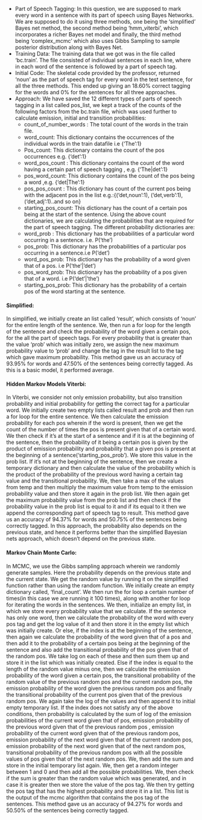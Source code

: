 * Part of Speech Tagging:
In this question, we are supposed to mark every word in a sentence with its part of speech using Bayes Networks. We are supposed to do it using three methods, one being the ‘simplified’ Bayes net method, the second method being ‘hmm_viterbi’, which incorporates a richer Bayes net model and finally, the third method being ‘complex_mcmc’ which also uses Gibbs Sampling to sample posterior distribution along with Bayes Net.
* Training Data:
The training data that we got was in the file called ‘bc.train’. The file consisted of individual sentences in each line, where in each word of the sentence is followed by a part of speech tag. 
* Initial Code:
The skeletal code provided by the professor, returned ‘noun’ as the part of speech tag for every word in the test sentence, for all the three methods. This ended up giving an 18.60% correct tagging for the words and 0% for the sentences for all three approaches.
* Approach:
We have saved the 12 different types of parts of speech tagging in a list called pos_list, we kept a track of the counts of the following factors from the bc.train file, which was used further to calculate emission, initial and transition probabilities:
  *	count_of_number_words  : The total count of the words in the train file. 
  *	 word_count: This dictionary contains the occurrences of the individual words in the train datafile i.e {‘The’:1}
  *	Pos_count: This dictionary contains the count of the pos occurrences e.g. {‘det’:1} 
  *	word_pos_count : This dictionary contains the count of the word having  a certain part of speech tagging , e.g. {‘The|det’:1}
  *	pos_word_count: This dictionary contains the count of the pos being a word ,e.g. {‘det|The’:1}
  *	pos_pos_count : This dictionary has count of the current pos being with the adjacent pos in the list e.g.:{(‘det,noun’:1), (‘det,verb’:1), (‘det,adj’:1)..and so on}
  *	starting_pos_count: This dictionary has the count of a certain pos being at the start of the sentence.
Using the above count dictionaries, we are calculating the probabilities that are required for the part of speech tagging. The different probability dictionaries are:
  *	word_prob :  This dictionary has the probabilities of a particular word occurring in a sentence. i.e. P(‘the’)
  *	pos_prob: This dictionary has the probabilities of a particular pos occurring in a sentence.i.e P(‘det’)
  *	word_pos_prob: This dictionary has the probability of a word given that of a pos. i.e P(‘the’|’det’)
  *	pos_word_prob: This dictionary has the probability of a pos given that of a word. i.e P(‘det’|’the’)
  *	starting_pos_prob: This dictionary has the probability of a certain pos of the word starting at the sentence. 
#### Simplified:
In simplified, we initially create an list called ‘result’, which consists of  ‘noun’ for the entire length of the sentence. We, then run a for loop for the length of the sentence and check the probability of the word given a certain pos, for the all the part of speech tags. For every probability that is greater than the value ‘prob’ which was initially zero, we assign the new maximum probability value to ‘prob’ and change the tag in the result list to the tag which gave maximum  probability.
This method gave us an accuracy of 93.95% for words and 47.50% of the sentences being correctly tagged.
As this is a basic model, it performed average.
#### Hidden Markov Models Viterbi:
In Viterbi, we consider not only emission probability, but also transition probability and initial probability for getting the correct tag for a particular word.
We initially create two empty lists called result and prob and then run a for loop for the entire sentence. We then calculate the emission probability for each pos wherein if the word is present, then we get the count of the number of times the pos is present given that of a certain word. We then check if it’s at the start of a sentence and if it is at the beginning of the sentence, then the probability of it being a certain pos is given by the product of emission probability and probability that a given pos is present at the beginning of a sentence(‘starting_pos_prob’). We store this value in the prob list.
If it’s not at the beginning of the sentence, then we create a temporary dictionary and then calculate the value of the probability which is the product of the probability of the previous word having a certain tag value and the transitional probability. We, then take a max of the values from temp and then multiply the maximum value from temp to the emission probability value and then store it again in the prob list.
We then again get the maximum probability value from the prob list and then check if the probability value in the prob list is equal to it and if its equal to it then we append the corresponding part of speech tag to result.
This method gave us an accuracy of 94.37% for words and 50.75% of the sentences being correctly tagged.
In this approach, the probability also depends on the previous state, and hence it performs better than the simplified Bayesian nets approach, which doesn’t depend on the previous state.
#### Markov Chain Monte Carlo:
In MCMC, we use the Gibbs sampling approach wherein we randomly generate samples. Here the probability depends on the previous state and the current state. 
We get the random value by running it on the simplified function rather than using the random function.
We initially create an empty dictionary called, ‘final_count’. We then run the for loop a certain number of times(in this case we are running it 100 times), along with another for loop for iterating the words in the sentences. We then, initialize an empty list, in which we store every probability value that we calculate. If the sentence has only one word, then we calculate the probability of the word with every pos tag and get the log value of it and then store it in the empty list which was initially create. Or else, if the index is at the beginning of the sentence, then again we calculate the probability of the word given that of a pos and then add it to the probability of a certain pos being at the beginning of the sentence and also add the transitional probability of the pos given that of the random pos. We take log on each of these and then sum them up and store it in the list which was initially created. Else if the index is equal to the length of the random value minus one, then we calculate the emission probability of the word given a certain pos, the transitional probability of the random value of the previous random pos and the current random pos, the emission probability of the word given the previous random pos and finally the transitional probability of the current pos given that of the previous random pos. We again take the log of the values and then append it to initial empty temporary list. If the index does not satisfy any of the above conditions, then probability is calculated by the sum of log of the emission probabilities of the current word given that of pos, emission probability of the previous word given that of the previous random pos , emission probability of the current word given that of the previous random pos, emission probability of the next word given that of the current random pos, emission probability of the next word given that of the next random pos, transitional probability of the previous random pos with all the possible values of  pos given that of the next random pos. We, then add the sum and store in the initial temporary list again.
We, then get a random integer between 1 and 0 and then add all the possible probabilities. We, then check if the sum is greater than the random value which was generated, and in case it is greater then we store the value of the pos tag. We then try getting the pos tag that has the highest probability and store it in a list. This list is the output of the mcmc algorithm that contains the pos tag of the sentences.
This method gave us an accuracy of 94.27% for words and 50.50% of the sentences being correctly tagged.
